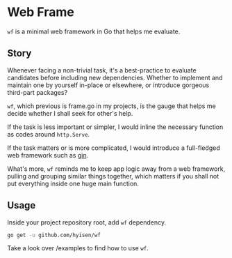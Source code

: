 # Web Frame

`wf` is a minimal web framework in Go that helps me evaluate.

## Story

Whenever facing a non-trivial task, it's a best-practice to evaluate candidates before including new dependencies.
Whether to implement and maintain one by yourself in-place or elsewhere, or introduce gorgeous third-part packages?

`wf`, which previous is frame.go in my projects,
is the gauge that helps me decide whether I shall seek for other's help.

If the task is less important or simpler, I would inline the necessary function as codes around `http.Serve`.

If the task matters or is more complicated, I would introduce a full-fledged web framework such as
[gin](https://github.com/gin-gonic/gin).

What's more, `wf` reminds me to keep app logic away from a web framework,
pulling and grouping similar things together,
which matters if you shall not put everything inside one huge main function.

## Usage

Inside your project repository root, add `wf` dependency.

```bash
go get -u github.com/hyisen/wf
```

Take a look over /examples to find how to use `wf`.